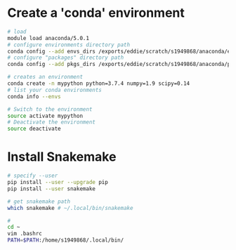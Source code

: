 # Create a 'conda' environment
```bash
# load
module load anaconda/5.0.1
# configure environments directory path
conda config --add envs_dirs /exports/eddie/scratch/s1949868/anaconda/envs
# configure "packages" directory path
conda config --add pkgs_dirs /exports/eddie/scratch/s1949868/anaconda/pkgs

# creates an environment
conda create -n mypython python=3.7.4 numpy=1.9 scipy=0.14
# list your conda environments
conda info --envs

# Switch to the environment
source activate mypython
# Deactivate the environment
source deactivate
```
# Install Snakemake
```bash
# specify --user
pip install --user --upgrade pip
pip install --user snakemake

# get snakemake path
which snakemake # ~/.local/bin/snakemake

# 
cd ~  
vim .bashrc
PATH=$PATH:/home/s1949868/.local/bin/
```
<!--stackedit_data:
eyJoaXN0b3J5IjpbLTE3MDM1NzkyOTQsLTE1NjQ3NzQyNDEsMj
A3NjY0NTU1MywtMTM2OTcyODExNSwtNzc4MTM1NzMzLC0yNDc3
NzI5MzUsLTEwNzMyMDg5NzMsLTE4NTQyNjYxNDNdfQ==
-->